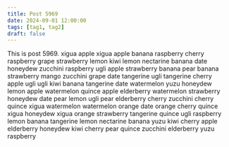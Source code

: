 ```yaml
---
title: Post 5969
date: 2024-09-01 12:00:00
tags: [tag1, tag2]
draft: false
---
```

This is post 5969.
xigua
apple
xigua
apple
banana
raspberry
cherry
raspberry
grape
strawberry
lemon
kiwi
lemon
nectarine
banana
date
honeydew
zucchini
raspberry
ugli
apple
strawberry
banana
pear
banana
strawberry
mango
zucchini
grape
date
tangerine
ugli
tangerine
cherry
apple
ugli
ugli
kiwi
banana
tangerine
date
watermelon
yuzu
honeydew
lemon
apple
watermelon
quince
apple
elderberry
watermelon
strawberry
honeydew
date
pear
lemon
ugli
pear
elderberry
cherry
zucchini
cherry
quince
xigua
watermelon
watermelon
orange
date
orange
cherry
quince
xigua
honeydew
xigua
orange
strawberry
tangerine
quince
ugli
raspberry
lemon
banana
tangerine
lemon
nectarine
banana
yuzu
kiwi
cherry
apple
elderberry
honeydew
kiwi
cherry
pear
quince
zucchini
elderberry
yuzu
raspberry
